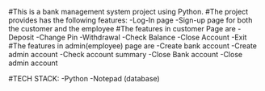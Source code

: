 #This is a bank management system project using Python. 
#The project provides has the following features:
-Log-In page 
-Sign-up page for both the customer and the employee 
#The features in customer Page are
-Deposit
-Change Pin
-Withdrawal
-Check Balance 
-Close Account 
-Exit 
#The features in admin(employee) page are
-Create bank account 
-Create admin account 
-Check account summary 
-Close Bank account
-Close admin account

#TECH STACK:
-Python 
-Notepad (database)
